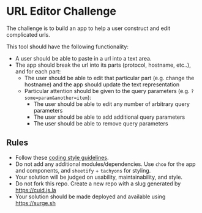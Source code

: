 # URL Editor Challenge

The challenge is to build an app to help a user construct and edit complicated urls.

This tool should have the following functionality:

* A user should be able to paste in a url into a text area.
* The app should break the url into its parts (protocol, hostname, etc..), and for each part:
  * The user should be able to edit that particular part (e.g. change the hostname) and the app should update the text representation
  * Particular attention should be given to the query parameters (e.g. `?some=param&another=item`):
    * The user should be able to edit any number of arbitrary query parameters
    * The user should be able to add additional query parameters
    * The user should be able to remove query parameters

## Rules

* Follow these [coding style guidelines](https://gist.github.com/davidguttman/9fbdd0e9ee1fb3b33f5cf693195f2edb#code-style).
* Do not add any additional modules/dependencies. Use `choo` for the app and components, and `sheetify` + `tachyons` for styling.
* Your solution will be judged on usability, maintainability, and style.
* Do not fork this repo. Create a new repo with a slug generated by https://cuid.js.la
* Your solution should be made deployed and available using https://surge.sh
